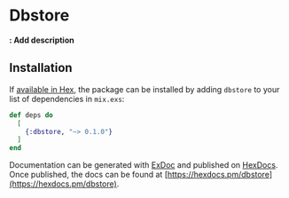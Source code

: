 # Dbstore

**: Add description**

## Installation

If [available in Hex](https://hex.pm/docs/publish), the package can be installed
by adding `dbstore` to your list of dependencies in `mix.exs`:

```elixir
def deps do
  [
    {:dbstore, "~> 0.1.0"}
  ]
end
```

Documentation can be generated with [ExDoc](https://github.com/elixir-lang/ex_doc)
and published on [HexDocs](https://hexdocs.pm). Once published, the docs can
be found at [https://hexdocs.pm/dbstore](https://hexdocs.pm/dbstore).
